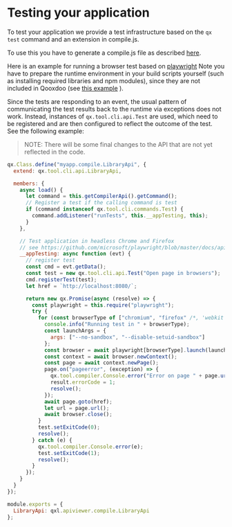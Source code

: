 # Testing your application

To test your application we provide a test infrastructure based on the `qx test`
command and an extension in compile.js.

To use this you have to generate a compile.js file as described
[here](../compiler/configuration/api.md#compile.js).

Here is an example for running a browser test based on
[playwright](https://www.npmjs.com/package/playwright) Note you have to prepare
the runtime environment in your build scripts yourself (such as installing
required libraries and npm modules), since they are not included in Qooxdoo (see
[this example](https://github.com/qooxdoo/qxl.apiviewer/blob/master/.github/workflows/build-and-deploy.yml)
).

Since the tests are responding to an event, the usual pattern of communicating
the test results back to the runtime via exceptions does not work. Instead,
instances of `qx.tool.cli.api.Test` are used, which need to be registered
and are then configured to reflect the outcome of the test. See the following
example:

> NOTE: There will be some final changes to the API that are not yet reflected
> in the code.

```javascript
qx.Class.define("myapp.compile.LibraryApi", {
  extend: qx.tool.cli.api.LibraryApi,

  members: {
    async load() {
      let command = this.getCompilerApi().getCommand();
      // Register a test if the calling command is test
      if (command instanceof qx.tool.cli.commands.Test) {
        command.addListener("runTests", this.__appTesting, this);
      }
    },

    // Test application in headless Chrome and Firefox
    // see https://github.com/microsoft/playwright/blob/master/docs/api.md
    __appTesting: async function (evt) {
      // register test
      const cmd = evt.getData();
      const test = new qx.tool.cli.api.Test("Open page in browsers");
      cmd.registerTest(test);
      let href = `http://localhost:8080/`;

      return new qx.Promise(async (resolve) => {
        const playwright = this.require("playwright");
        try {
          for (const browserType of ["chromium", "firefox" /*, 'webkit'*/]) {
            console.info("Running test in " + browserType);
            const launchArgs = {
              args: ["--no-sandbox", "--disable-setuid-sandbox"]
            };
            const browser = await playwright[browserType].launch(launchArgs);
            const context = await browser.newContext();
            const page = await context.newPage();
            page.on("pageerror", (exception) => {
              qx.tool.compiler.Console.error("Error on page " + page.url());
              result.errorCode = 1;
              resolve();
            });
            await page.goto(href);
            let url = page.url();
            await browser.close();
          }
          test.setExitCode(0);
          resolve();
        } catch (e) {
          qx.tool.compiler.Console.error(e);
          test.setExitCode(1);
          resolve();
        }
      });
    }
  }
});

module.exports = {
  LibraryApi: qxl.apiviewer.compile.LibraryApi
};
```

